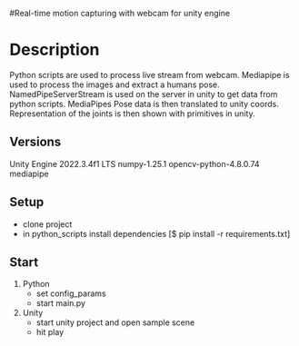 #Real-time motion capturing with webcam for unity engine

# Description
Python scripts are used to process live stream from webcam.
Mediapipe is used to process the images and extract a humans pose.
NamedPipeServerStream is used on the server in unity to get data from python scripts.
MediaPipes Pose data is then translated to unity coords.
Representation of the joints is then shown with primitives in unity.

## Versions
Unity Engine 2022.3.4f1 LTS
numpy-1.25.1 
opencv-python-4.8.0.74
mediapipe

## Setup
- clone project
- in python_scripts install dependencies [$ pip install -r requirements.txt]

## Start
1. Python
    - set config_params
    - start main.py
2. Unity
    - start unity project and open sample scene
    - hit play
